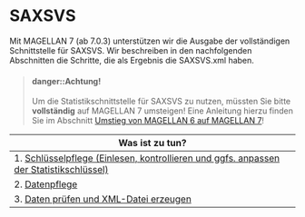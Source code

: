 # SAXSVS

Mit MAGELLAN 7 (ab 7.0.3) unterstützen wir die Ausgabe der vollständigen Schnittstelle für SAXSVS. 
Wir beschreiben in den nachfolgenden Abschnitten die Schritte, die als Ergebnis die SAXSVS.xml haben.

> #### danger::Achtung!
>
> Um die Statistikschnittstelle für SAXSVS zu nutzen, müssten Sie bitte **vollständig** auf MAGELLAN 7 umsteigen!
> Eine Anleitung hierzu finden Sie im Abschnitt [Umstieg von MAGELLAN 6 auf MAGELLAN 7](https://doc.magellan7.stueber.de/installation/umstieg-von-6-auf-7.html)!

|Was ist zu tun?|
|--|
|1. [Schlüsselpflege (Einlesen, kontrollieren und ggfs. anpassen der Statistikschlüssel)](https://doc.magellan7.stueber.de/regionales/sachsen/schluessel.html)|
|2. [Datenpflege](https://doc.magellan7.stueber.de/regionales/sachsen/datenpflege.html)|
|3. [Daten prüfen und XML-Datei erzeugen](https://doc.magellan7.stueber.de/regionales/sachsen/xml.erzeugen.html)|


